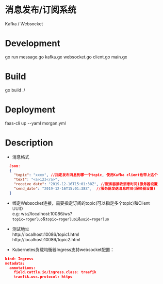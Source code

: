 # 消息发布/订阅系统
 Kafka / Websocket  

# Development
go run message.go kafka.go websocket.go client.go main.go  

# Build
go build ./  

# Deployment
faas-cli up --yaml morgan.yml  

# Description

* 消息格式

```json
  Json:
  {
    "topic": "xxxx", //指定发布消息到哪一个topic, 使用Kafka client也带上这个field
    "text": "<a>123</a>",
    "receive_date": "2019-12-16T15:01:38Z", //服务器接收消息时间(服务器设置)
    "send_date": "2019-12-16T15:01:38Z",  //服务器发送消息时间(服务器设置)
  }
```

* 绑定Websocket连接，需要指定订阅的topic(可以指定多个topic)和Client UUID   
  e.g: ws://localhost:10086/ws?`topic=rogerluo`&`topic=rogerluo1`&`uuid=rogerluo`  

* 测试地址  
  http://localhost:10086/topic1.html  
  http://localhost:10086/topic2.html  

* Kubernetes负载均衡器Ingress支持websocket配置： 
```json
kind: Ingress
metadata:
  annotations:
    field.cattle.io/ingress.class: traefik
    traefik.wss.protocol: https
```       